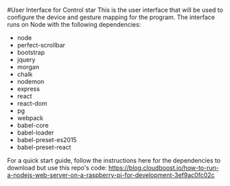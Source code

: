 #User Interface for Control star
This is the user interface that will be used to configure the device and gesture mapping for the program. The interface runs on Node with the following dependencies:
* node
* perfect-scrollbar
* bootstrap
* jquery
* morgan
* chalk
* nodemon
* express
* react
* react-dom
* pg
* webpack
* babel-core
* babel-loader
* babel-preset-es2015
* babel-preset-react

For a quick start guide, follow the instructions here for the dependencies to download but use this repo's code: https://blog.cloudboost.io/how-to-run-a-nodejs-web-server-on-a-raspberry-pi-for-development-3ef9ac0fc02c

